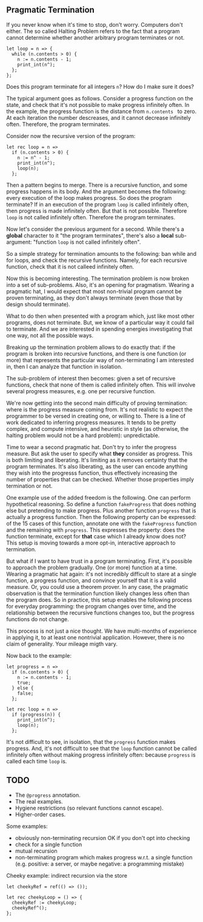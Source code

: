 ## Pragmatic Termination

If you never know when it's time to stop, don't worry. Computers don't either. The so called Halting Problem refers to the fact that a program cannot determine whether another arbitrary program terminates or not.

```reason
let loop = n => {
  while (n.contents > 0) {
    n := n.contents - 1;
    print_int(n^);
  };
};
```

Does this program terminate for all integers `n`? How do I make sure it does?

The typical argument goes as follows. Consider a progress function on the state, and check that it's not possible to make progress infinitely often. In the example, the progress function is the distance from `n.contents ` to zero. At each iteration the number descreases, and it cannot decrease infinitely often. Therefore, the program terminates.

Consider now the recursive version of the program:

```reason
let rec loop = n =>
  if (n.contents > 0) {
    n := n^ - 1;
    print_int(n^);
    loop(n);
  };
```

Then a pattern begins to merge. There is a recursive function, and some progress happens in its body. And the argument becomes the following: every execution of the loop makes progress. So does the program terminate?
If in an execution of the program `loop` is called infinitely often, then progress is made infinitely often. But that is not possible. Therefore `loop` is not called infinitely often. Therefore the program terminates.

Now let's consider the previous argument for a second. While there's a **global** character to it "the program terminates", there's also a **local** sub-argument: "function `loop` is not called infinitely often".

So a simple strategy for termination amounts to the following: ban while and for loops, and check the recursive functions. Namely, for each recursive function, check that it is not calleed infinitely often.

Now this is becoming interesting. The termination problem is now broken into a set of sub-problems. Also, it's an opening for pragmatism. Wearing a pragmatic hat, I would expect that most non-trivial program cannot be proven terminating, as they don't always terminate (even those that by design should terminate).

What to do then when presented with a program which, just like most other programs, does not terminate. But, we know of a particular way it could fail to terminate. And we are interested in spending energies investigating that one way, not all the possible ways.

Breaking up the termination problem allows to do exactly that: if the program is broken into recursive functions, and there is one function (or more) that represents the particular way of non-terminating I am interested in, then I can analyze that function in isolation.

The sub-problem of interest then becomes: given a set of recursive functions, check that none of them is called infinitely often. This will involve several progress measures, e.g. one per recursive function.

We're now getting into the second main difficulty of proving termination: where is the progress measure coming from. It's not realistic to expect the programmer to be versed in creating one, or willing to. There is a line of work dedicated to inferring progress measures.
It tends to be pretty complex, and compute intensive, and heuristic in style (as otherwise, the halting problem would not be a hard problem): unpredictable.

Time to wear a second pragmatic hat. Don't try to infer the progress measure. But ask the user to specify what **they** consider as progress. This is both limiting and liberating. It's limiting as it removes certainty that the program terminates. It's also liberating, as the user can encode anything they wish into the progresss function, thus effectively increasing the number of properties that can be checked. Whether those properties imply termination or not.

One example use of the added freedom is the following. One can perform hypothetical reasoning. So define a function `fakeProgress` that does nothing else but pretending to make progress. Plus another function `progress` that is actually a progress function. Then the following property can be expressed: of the 15 cases of this function, annotate one with the `fakeProgress` function and the remaining with `progress`. This expresses the property: does the function terminate, except for **that** case which I already know does not?
This setup is moving towards a more opt-in, interactive approach to termination.

But what if I want to have trust in a program terminating. First, it's possible to approach the problem gradually. One (or more) function at a time.
Wearing a pragmatic hat again: it's not incredibly difficult to stare at a single function, a progress function, and convince yourself that it is a valid measure. Or, you could use a theorem prover. In any case, the pragmatic observation is that the termination function likely changes less often than the program does. So in practice, this setup enables the following process for everyday programming: the program changes over time, and the relationship between the recursive functions changes too, but the progress functions do not change.

This process is not just a nice thought. We have multi-months of experience in applying it, to at least one nontrivial application. However, there is no claim of generality. Your mileage migth vary.

Now back to the example:

```reason
let progress = n =>
  if (n.contents > 0) {
    n := n.contents - 1;
    true;
  } else {
    false;
  };

let rec loop = n =>
  if (progress(n)) {
    print_int(n^);
    loop(n);
  };
```

It's not difficult to see, in isolation, that the `progress` function makes progress.
And, it's not difficult to see that the `loop` function cannot be called infinitely often without making progress infinitely often: because `progress` is called each time `loop` is.

## TODO

- The `@progress` annotation.
- The real examples.
- Hygiene restrictions (so relevant functions cannot escape).
- Higher-order cases.

Some examples:

- obviously non-terminating recursion OK if you don't opt into checking
- check for a single function
- mutual recursion
- non-terminating program which makes progress w.r.t. a single function (e.g. positive: a server, or maybe negative: a programming mistake)

Cheeky example: indirect recursion via the store

```reason
let cheekyRef = ref(() => ());

let rec cheekyLoop = () => {
  cheekyRef := cheekyLoop;
  cheekyRef^();
};
```









